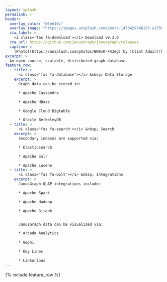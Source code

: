 ```yaml
---
layout: splash
permalink: /
header:
  overlay_color: "#5e616c"
  overlay_image: "https://images.unsplash.com/photo-1456428746267-a1756408f782"
  cta_label: >
    <i class='fas fa-download'></i> Download v0.3.0
  cta_url: https://github.com/JanusGraph/janusgraph/releases
  caption: >
    [Photo](https://unsplash.com/photos/BW0vK-FA3eg) by [Clint Adair](https://unsplash.com/@clintadair) on Unsplash
excerpt: >
  An open-source, scalable, distributed graph database.
feature_row:
  - title: >
      <i class='fas fa-database'></i> &nbsp; Data Storage
    excerpt: >
      Graph data can be stored in:

      * Apache Cassandra

      * Apache HBase

      * Google Cloud Bigtable

      * Oracle BerkeleyDB
  - title: >
      <i class='fas fa-search'></i> &nbsp; Search
    excerpt: >
      Secondary indexes are supported via:

      * Elasticsearch

      * Apache Solr

      * Apache Lucene
  - title: >
      <i class='fas fa-bolt'></i> &nbsp; Integrations
    excerpt: >
      JanusGraph OLAP integrations include:

      * Apache Spark

      * Apache Hadoop

      * Apache Giraph


      JanusGraph data can be visualized via:

      * Arcade Analytics
      
      * Gephi

      * Key Lines

      * Linkurious
---
```


{% include feature_row %}
